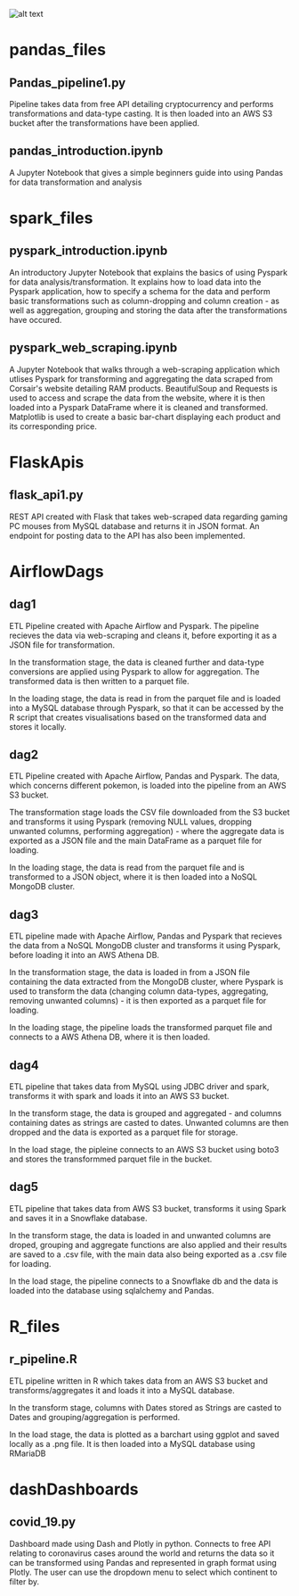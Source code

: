 ![alt text](https://tdwi.org/articles/2020/03/23/-/media/TDWI/TDWI/BITW/AI17.jpg)
<h1>pandas_files</h1>
<h2>Pandas_pipeline1.py</h2>
Pipeline takes data from free API detailing cryptocurrency
and performs transformations and data-type casting. It is then
loaded into an AWS S3 bucket after the transformations have been applied.
<h2>pandas_introduction.ipynb</h2>
A Jupyter Notebook that gives a simple beginners guide into using Pandas for data
transformation and analysis

<h1>spark_files</h1>
<h2>pyspark_introduction.ipynb</h2>
An introductory Jupyter Notebook that explains the basics of using Pyspark for data
analysis/transformation. It explains how to load data into the Pyspark application,
how to specify a schema for the data and perform basic transformations such as column-dropping
and column creation - as well as aggregation, grouping and storing the data after the transformations
have occured.

<h2>pyspark_web_scraping.ipynb</h2>
A Jupyter Notebook that walks through a web-scraping application which utlises Pyspark for transforming 
and aggregating the data scraped from Corsair's website detailing RAM products. BeautifulSoup and Requests
is used to access and scrape the data from the website, where it is then loaded into a Pyspark DataFrame where
it is cleaned and transformed. Matplotlib is used to create a basic bar-chart displaying each product and its
corresponding price.

<h1>FlaskApis</h1>
<h2>flask_api1.py</h2>
REST API created with Flask that takes web-scraped data regarding gaming PC mouses 
from MySQL database and returns it in JSON format. An endpoint for posting data 
to the API has also been implemented.

<h1>AirflowDags</h1>
<h2>dag1</h2>
ETL Pipeline created with Apache Airflow and Pyspark. The pipeline recieves the data
via web-scraping and cleans it, before exporting it as a JSON file for transformation.

In the transformation stage, the data is cleaned further and data-type conversions are 
applied using Pyspark to allow for aggregation. The transformed data is then written to a parquet file.

In the loading stage, the data is read in from the parquet file and is loaded into a MySQL database through
Pyspark, so that it can be accessed by the R script that creates visualisations based on the transformed data
and stores it locally.

<h2>dag2</h2>
ETL Pipeline created with Apache Airflow, Pandas and Pyspark. The data, which concerns different
pokemon, is loaded into the pipeline from an AWS S3 bucket.

The transformation stage loads the CSV file downloaded from the S3 bucket and transforms it using Pyspark
(removing NULL values, dropping unwanted columns, performing aggregation) - where the aggregate data is exported
as a JSON file and the main DataFrame as a parquet file for loading.

In the loading stage, the data is read from the parquet file and is transformed to a JSON object, where it is
then loaded into a NoSQL MongoDB cluster.

<h2>dag3</h2>
ETL pipeline made with Apache Airflow, Pandas and Pyspark that recieves the data from a NoSQL MongoDB cluster
and transforms it using Pyspark, before loading it into an AWS Athena DB.

In the transformation stage, the data is loaded in from a JSON file containing the data extracted from the MongoDB
cluster, where Pyspark is used to transform the data (changing column data-types, aggregating, removing unwanted
columns) - it is then exported as a parquet file for loading.

In the loading stage, the pipeline loads the transformed parquet file and connects to a AWS Athena DB,
where it is then loaded.

<h2>dag4</h2>
ETL pipeline that takes data from MySQL using JDBC driver and spark, transforms it with spark and loads it into
an AWS S3 bucket.

In the transform stage, the data is grouped and aggregated - and columns containing dates as strings are casted
to dates. Unwanted columns are then dropped and the data is exported as a parquet file for storage.

In the load stage, the pipleine connects to an AWS S3 bucket using boto3 and stores the transformmed parquet
file in the bucket.

<h2>dag5</h2>
ETL pipeline that takes data from AWS S3 bucket, transforms it using Spark and saves it in a Snowflake database.

In the transform stage, the data is loaded in and unwanted columns are droped, grouping and aggregate functions
are also applied and their results are saved to a .csv file, with the main data also being exported as a .csv file
for loading.

In the load stage, the pipeline connects to a Snowflake db and the data is loaded into the database using sqlalchemy and Pandas.

<h1>R_files</h1>
<h2>r_pipeline.R</h2>
ETL pipeline written in R which takes data from an AWS S3 bucket and transforms/aggregates it and 
loads it into a MySQL database.

In the transform stage, columns with Dates stored as Strings are casted to Dates and grouping/aggregation
is performed.

In the load stage, the data is plotted as a barchart using ggplot and saved locally as a .png file. It is 
then loaded into a MySQL database using RMariaDB

<h1>dashDashboards</h1>
<h2>covid_19.py</h2>
Dashboard made using Dash and Plotly in python. Connects to free API relating to coronavirus cases around the world
and returns the data so it can be transformed using Pandas and represented in graph format using Plotly. The user can use
the dropdown menu to select which continent to filter by.























